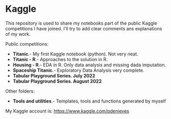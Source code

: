 # Kaggle

This repository is used to share my notebooks part of the public Kaggle competitions I have joined. I'll try to add clear comments ans explanations of my work.

Public competitions:
 - **Titanic**.- My first Kaggle notebook (python). Not very neat. 
 - **Titanic - R**.- Approaches to the solution in R.
 - **Housing - R**.- EDA in R. Only data analysis and missing dada imputation.
 - **Spaceship Titanic**.- Exploratory Data Analysis very complete.
 - **Tabular Playground Series. July 2022**
 - **Tabular Playground Series. August 2022**

Other folders:
 - **Tools and utilities**.- Templates, tools and functions generated by myself


My Kaggle account is: https://www.kaggle.com/pdenieves
